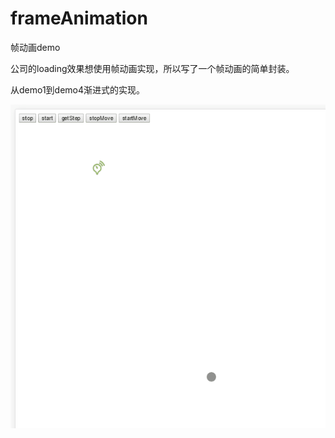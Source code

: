 # frameAnimation
帧动画demo

公司的loading效果想使用帧动画实现，所以写了一个帧动画的简单封装。

从demo1到demo4渐进式的实现。

![gif](https://github.com/yunyi1895/frameAnimation/blob/master/img/ani2.gif?raw=true)
